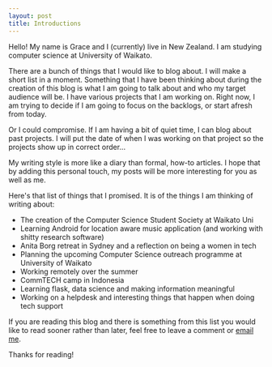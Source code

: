 ```yaml
---
layout: post
title: Introductions
---
```


Hello! My name is Grace and I (currently) live in New Zealand. I am studying computer science at University of Waikato.

There are a bunch of things that I would like to blog about. I will make a short list in a moment. Something that I have been thinking about during the creation of this blog is what I am going to talk about and who my target audience will be. I have various projects that I am working on. Right now, I am trying to decide if I am going to focus on the backlogs, or start afresh from today.

Or I could compromise. If I am having a bit of quiet time, I can blog about past projects. I will put the date of when I was working on that project so the projects show up in correct order...

My writing style is more like a diary than formal, how-to articles. I hope that by adding this personal touch, my posts will be more interesting for you as well as me.

Here's that list of things that I promised. It is of the things I am thinking of writing about:

- The creation of the Computer Science Student Society at Waikato Uni
- Learning Android for location aware music application (and working with shitty research software) 
- Anita Borg retreat in Sydney and a reflection on being a women in tech
- Planning the upcoming Computer Science outreach programme at University of Waikato
- Working remotely over the summer
- CommTECH camp in Indonesia
- Learning flask, data science and making information meaningful
- Working on a helpdesk and interesting things that happen when doing tech support

If you are reading this blog and there is something from this list you would like to read sooner rather than later, feel free to leave a comment or [email me](mailto:grace.m.nolan@gmail.com).

Thanks for reading!

